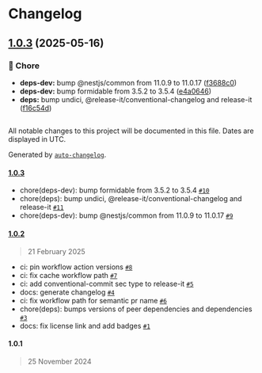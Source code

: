 # Changelog

## [1.0.3](https://github.com/evva-sfw/nest-auth-client/compare/1.0.2...1.0.3) (2025-05-16)

### 🧹 Chore

* **deps-dev:** bump @nestjs/common from 11.0.9 to 11.0.17 ([f3688c0](https://github.com/evva-sfw/nest-auth-client/commit/f3688c0cd8cfad44d2674c66bdacaafc45114c14))
* **deps-dev:** bump formidable from 3.5.2 to 3.5.4 ([e4a0646](https://github.com/evva-sfw/nest-auth-client/commit/e4a0646a9bd44834df69713a76e22c24328aec94))
* **deps:** bump undici, @release-it/conventional-changelog and release-it ([f16c54d](https://github.com/evva-sfw/nest-auth-client/commit/f16c54d89ababd0988d478c33ecfda0facd3a643))

##

All notable changes to this project will be documented in this file. Dates are displayed in UTC.

Generated by [`auto-changelog`](https://github.com/CookPete/auto-changelog).

#### [1.0.3](https://github.com/evva-sfw/nest-auth-client/compare/1.0.2...1.0.3)

- chore(deps-dev): bump formidable from 3.5.2 to 3.5.4 [`#10`](https://github.com/evva-sfw/nest-auth-client/pull/10)
- chore(deps): bump undici, @release-it/conventional-changelog and release-it [`#11`](https://github.com/evva-sfw/nest-auth-client/pull/11)
- chore(deps-dev): bump @nestjs/common from 11.0.9 to 11.0.17 [`#9`](https://github.com/evva-sfw/nest-auth-client/pull/9)

#### [1.0.2](https://github.com/evva-sfw/nest-auth-client/compare/1.0.1...1.0.2)

> 21 February 2025

- ci: pin workflow action versions [`#8`](https://github.com/evva-sfw/nest-auth-client/pull/8)
- ci: fix cache workflow path [`#7`](https://github.com/evva-sfw/nest-auth-client/pull/7)
- ci: add conventional-commit sec type to release-it [`#5`](https://github.com/evva-sfw/nest-auth-client/pull/5)
- docs: generate changelog [`#4`](https://github.com/evva-sfw/nest-auth-client/pull/4)
- ci: fix workflow path for semantic pr name [`#6`](https://github.com/evva-sfw/nest-auth-client/pull/6)
- chore(deps): bumps versions of peer dependencies and dependencies [`#3`](https://github.com/evva-sfw/nest-auth-client/pull/3)
- docs: fix license link and add badges [`#1`](https://github.com/evva-sfw/nest-auth-client/pull/1)

#### 1.0.1

> 25 November 2024
